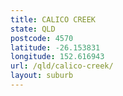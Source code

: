 ```yaml
---
title: CALICO CREEK
state: QLD
postcode: 4570
latitude: -26.153831
longitude: 152.616943
url: /qld/calico-creek/
layout: suburb
---
```

